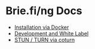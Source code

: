 # Brie.fi/ng Docs

- [Installation via Docker](docker.md)
- [Development and White Label](development.md)
- [STUN / TURN via coturn](coturn.md)
